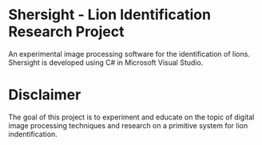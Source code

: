 # Shersight - Lion Identification Research Project
An experimental image processing software for the identification of lions. Shersight is developed using C# in Microsoft Visual Studio.

# Disclaimer
The goal of this project is to experiment and educate on the topic of digital image processing techniques and research on a primitive system for lion indentification.
